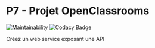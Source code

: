 # P7 - Projet OpenClassrooms
[![Maintainability](https://api.codeclimate.com/v1/badges/8588c5e0ad599102feab/maintainability)](https://codeclimate.com/github/dbourni/Openclassrooms_P7/maintainability)
[![Codacy Badge](https://api.codacy.com/project/badge/Grade/5c31a5b429be474b9f4fcff9e2b6ae89)](https://www.codacy.com/app/dbourni/Openclassrooms_P7?utm_source=github.com&amp;utm_medium=referral&amp;utm_content=dbourni/Openclassrooms_P7&amp;utm_campaign=Badge_Grade)

Créez un web service exposant une API
